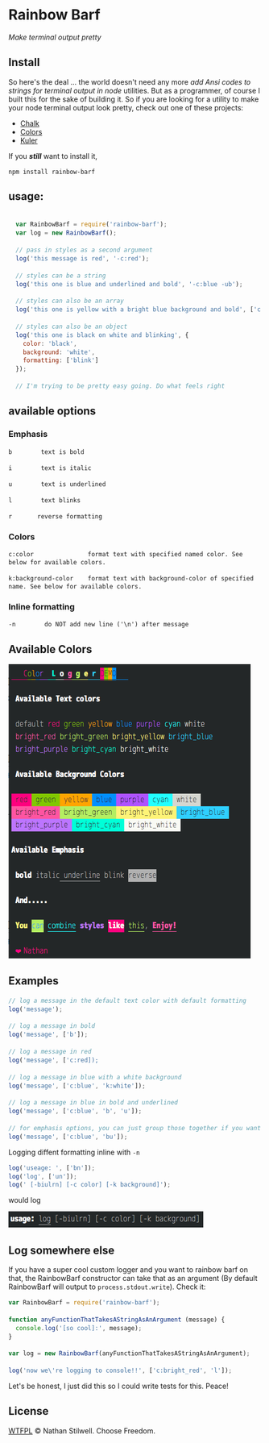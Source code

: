 # Rainbow Barf

*Make terminal output pretty*

## Install

So here's the deal ... the world doesn't need any more *add Ansi codes to strings
for terminal output in node* utilities. But as a programmer, of course I built
this for the sake of building it. So if you are looking for a utility to make your
node terminal output look pretty, check out one of these projects:

+ [Chalk](https://www.npmjs.com/package/chalk)
+ [Colors](https://www.npmjs.com/package/colors)
+ [Kuler](https://www.npmjs.com/package/kuler)

If you ***still*** want to install it,

    npm install rainbow-barf

## usage:

```js

  var RainbowBarf = require('rainbow-barf');
  var log = new RainbowBarf();

  // pass in styles as a second argument
  log('this message is red', '-c:red');

  // styles can be a string
  log('this one is blue and underlined and bold', '-c:blue -ub');

  // styles can also be an array
  log('this one is yellow with a bright blue background and bold', ['c:yellow', 'k:bright_blue', 'b']);

  // styles can also be an object
  log('this one is black on white and blinking', {
    color: 'black',
    background: 'white',
    formatting: ['blink']
  });

  // I'm trying to be pretty easy going. Do what feels right
```

## available options

### Emphasis
```
b        text is bold

i        text is italic

u        text is underlined

l        text blinks

r		reverse formatting
```

### Colors
```
c:color               format text with specified named color. See below for available colors.

k:background-color    format text with background-color of specified name. See below for available colors.
```

### Inline formatting
	-n        do NOT add new line ('\n') after message


## Available Colors

![](demo.png)

## Examples
```js
// log a message in the default text color with default formatting
log('message');

// log a message in bold
log('message', ['b']);

// log a message in red
log('message', ['c:red]);

// log a message in blue with a white background
log('message', ['c:blue', 'k:white']);

// log a message in blue in bold and underlined
log('message', ['c:blue', 'b', 'u']);

// for emphasis options, you can just group those together if you want
log('message', ['c:blue', 'bu']);
```

Logging diffent formatting inline with `-n`
```js
log('useage: ', ['bn']);
log('log', ['un']);
log(' [-biulrn] [-c color] [-k background]');
```

would log

![](inline.png)

## Log somewhere else

If you have a super cool custom logger and you want to rainbow barf on that, the RainbowBarf constructor can take that as an argument (By default RainbowBarf will output to `process.stdout.write`). Check it:

```js
var RainbowBarf = require('rainbow-barf');

function anyFunctionThatTakesAStringAsAnArgument (message) {
  console.log('[so cool]:', message);
}

var log = new RainbowBarf(anyFunctionThatTakesAStringAsAnArgument);

log('now we\'re logging to console!!', ['c:bright_red', 'l']);
```

Let's be honest, I just did this so I could write tests for this. Peace!

## License

[WTFPL](http://www.wtfpl.net/) © Nathan Stilwell. Choose Freedom.